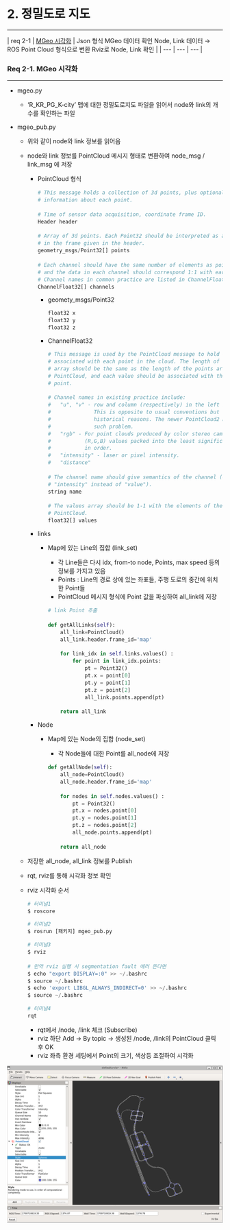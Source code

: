# 2. 정밀도로 지도

---

| req 2-1 | [MGeo 시각화](#req-2-1-mgeo-시각화) | Json 형식 MGeo 데이터 확인
Node, Link 데이터 → ROS Point Cloud 형식으로 변환
Rviz로 Node, Link 확인 |
| --- | --- | --- |

### Req 2-1. MGeo 시각화

---

- mgeo.py
    - ‘R_KR_PG_K-city’ 맵에 대한 정밀도로지도 파일을 읽어서 node와 link의 개수를 확인하는 파일

- mgeo_pub.py
    - 위와 같이 node와 link 정보를 읽어옴
    - node와 link 정보를 PointCloud 메시지 형태로 변환하여 node_msg / link_msg 에 저장
        - PointCloud 형식
            
            ```python
            # This message holds a collection of 3d points, plus optional additional
            # information about each point.
            
            # Time of sensor data acquisition, coordinate frame ID.
            Header header
            
            # Array of 3d points. Each Point32 should be interpreted as a 3d point
            # in the frame given in the header.
            geometry_msgs/Point32[] points
            
            # Each channel should have the same number of elements as points array,
            # and the data in each channel should correspond 1:1 with each point.
            # Channel names in common practice are listed in ChannelFloat32.msg.
            ChannelFloat32[] channels
            ```
            
            - geomety_msgs/Point32
                
                ```python
                float32 x
                float32 y
                float32 z
                ```
                
            - ChannelFloat32
                
                ```python
                # This message is used by the PointCloud message to hold optional data
                # associated with each point in the cloud. The length of the values
                # array should be the same as the length of the points array in the
                # PointCloud, and each value should be associated with the corresponding
                # point.
                
                # Channel names in existing practice include:
                #   "u", "v" - row and column (respectively) in the left stereo image.
                #              This is opposite to usual conventions but remains for
                #              historical reasons. The newer PointCloud2 message has no
                #              such problem.
                #   "rgb" - For point clouds produced by color stereo cameras. uint8
                #           (R,G,B) values packed into the least significant 24 bits,
                #           in order.
                #   "intensity" - laser or pixel intensity.
                #   "distance"
                
                # The channel name should give semantics of the channel (e.g.
                # "intensity" instead of "value").
                string name
                
                # The values array should be 1-1 with the elements of the associated
                # PointCloud.
                float32[] values
                
                ```
                
        
        - links
            - Map에 있는 Line의 집합 (link_set)
                - 각 Line들은 다시 idx, from-to node, Points, max speed 등의 정보를 가지고 있음
                - Points : Line의 경로 상에 있는 좌표들, 주행 도로의 중간에 위치한 Point들
                - PointCloud 메시지 형식에 Point 값을 파싱하여 all_link에 저장
                
                ```python
                # link Point 추출
                
                def getAllLinks(self):
                    all_link=PointCloud()
                    all_link.header.frame_id='map'
                
                    for link_idx in self.links.values() :
                        for point in link_idx.points:
                            pt = Point32()
                            pt.x = point[0]
                            pt.y = point[1]
                            pt.z = point[2]
                            all_link.points.append(pt)
                
                    return all_link
                ```
                
            
        - Node
            - Map에 있는 Node의 집합 (node_set)
                - 각 Node들에 대한 Point를 all_node에 저장
                
                ```python
                def getAllNode(self):
                    all_node=PointCloud()
                    all_node.header.frame_id='map'
                
                    for nodes in self.nodes.values() :
                        pt = Point32()
                        pt.x = nodes.point[0]
                        pt.y = nodes.point[1]
                        pt.z = nodes.point[2]
                        all_node.points.append(pt)
                
                    return all_node
                ```
                
    
    - 저장한 all_node, all_link 정보를 Publish
    - rqt, rviz를 통해 시각화 정보 확인
    - rviz 시각화 순서
        
        ```python
        # 터미널1
        $ roscore
        ```
        
        ```python
        # 터미널2
        $ rosrun [패키지] mgeo_pub.py
        ```
        
        ```python
        # 터미널3
        $ rviz
        
        # 만약 rviz 실행 시 segmentation fault 에러 뜬다면
        $ echo "export DISPLAY=:0" >> ~/.bashrc
        $ source ~/.bashrc
        $ echo 'export LIBGL_ALWAYS_INDIRECT=0' >> ~/.bashrc
        $ source ~/.bashrc
        ```
        
        ```python
        # 터미널4
        rqt
        ```
        
        - rqt에서 /node, /link 체크 (Subscribe)
        - rviz 하단 Add → By topic → 생성된 /node, /link의 PointCloud 클릭 후 OK
        - rviz 좌측 환경 세팅에서 Point의 크기, 색상등 조절하여 시각화
    

![Untitled](./images/Untitled.png)
